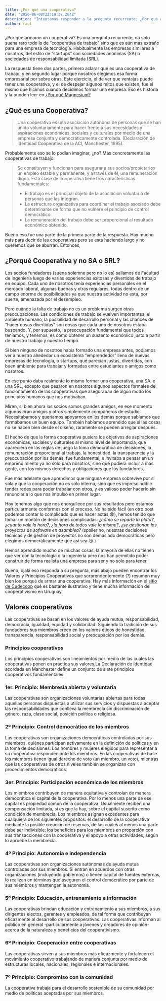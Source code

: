 ```yaml
---
title: ¿Por qué una cooperativa?
date: "2020-06-08T22:10:37.284Z"
description: "Intentamos responder a la pregunta recurrente: ¿Por qué armaron un cooperativa?"
author: raul
---
```


¿Por qué armaron un cooperativa? Es una pregunta recurrente, no solo suena raro todo lo de “cooperativa de trabajo” sino que es aún más extraño para una empresa de tecnología. Habitualmente las empresas similares a nosotros, del estilo de “startups” son sociedades anónimas (SA) o sociedades de responsabilidad limitada (SRL). 

La respuesta tiene dos partes, primero aclarar qué es una cooperativa de trabajo, y en segundo lugar porque nosotros elegimos esa forma empresarial por sobre otras. Este ejercicio, el de ver que ventajas puede tener una cooperativa, y el de despejar algunos mitos que existen, fue el mismo que hicimos cuando decidimos formar una empresa. Eso es historia y la pueden leer en  [¿Por qué Magnesium?]() 

## ¿Qué es una Cooperativa?

> Una cooperativa es una asociación autónoma de personas que se han unido voluntariamente para hacer frente a sus necesidades y aspiraciones económicas, sociales y culturales por medio de una empresa conjunta y democráticamente controlada. (Declaración de Identidad Cooperativa de la ACI, Manchester, 1995).

Probablemente eso se lo podían imaginar, ¿no? 
Más concretamente las cooperativas de trabajo:

>Se constituyen y funcionan para asegurar a sus socios/propietarios un empleo estable y permanente, y a través de él, una remuneración digna. Esta clase de cooperativa tiene tres características fundamentales:
> * El trabajo es el principal objeto de la asociación voluntaria de personas que las integran.
> * La estructura organizativa para coordinar el trabajo asociado debe determinarse de forma que no vulnere el principio de control democrático.
>* La remuneración del trabajo debe ser proporcional al resultado económico obtenido.

Bueno eso fue una parte de la primera parte de la respuesta. Hay mucho más para decir de las cooperativas pero se está haciendo largo y no queremos que se aburran. Entonces, 

## ¿Porqué Cooperativa y no SA o SRL?

Los socios fundadores (suena solemne pero no lo es) salíamos de Facultad de Ingeniería luego de varias experiencias exitosas y divertidas de trabajo en equipo. Cada uno de nosotros tenía experiencias personales en el mercado laboral, algunas buenas y otras regulares, todas dentro de un campo enorme de posibilidades ya que nuestra actividad no está, por suerte, amenazada por el desempleo.

Pero cuándo la falta de trabajo no es un problema surgen otras preocupaciones. Las condiciones de trabajo se vuelven importantes, el ambiente humano, la posibilidad de desarrollo personal y las chances de “hacer cosas divertidas” son cosas que cada uno de nosotros estaba buscando. Y, por supuesto, la preocupación fundamental que todos teníamos, y tenemos, es cómo obtener un sustento económico justo a partir de nuestro trabajo y nuestro tiempo.

Si bien ninguno de nosotros había formado una empresa antes, podíamos ver a nuestro alrededor un ecosistema “emprendedor” lleno de nuevas empresas de tecnología, o startups, qué parecían justas, divertidas, con buen ambiente para trabajar y formadas entre estudiantes o amigos como nosotros.

En ese punto daba realmente lo mismo formar una cooperativa, una SA, o una SRL, excepto  que pesaron en nosotros algunos aspectos formales del funcionamiento de las cooperativas que aseguraban de algún modo los principios humanos que nos motivaban.

Miren, si bien ahora los socios somos grandes amigos, en ese momento algunos eran amigos y otros simplemente compañeros de estudio. Necesitabamos y queríamos apoyarnos en los demás porque sabíamos que formábamos un buen equipo. También habíamos aprendido que si las cosas no se hacen bien desde el diseño, raramente se pueden arreglar después.

El hecho de que la forma cooperativa pusiera los objetivos de aspiraciones económicas, sociales y culturales al mismo nivel de importancia, que apareciera en las reglas de juego la toma democrática de decisiones, la remuneración proporcional al trabajo, la honestidad, la transparencia y la preocupación por los demás, fue fundamental, e invitaba a pensar en un emprendimiento ya no solo para nosotros, sino que pudiera incluir a más gente, con los mismos derechos y obligaciones que los fundadores.


Fue más adelante que aprendimos que ninguna empresa sobrevive por sí sola y que la cooperación no es solo interna, sino que es imprescindible tender redes para poder trabajar con otros, y es valioso poder hacerlo  sin renunciar a lo que nos impulsó en primer lugar.

Hoy tenemos algo que nos enorgullece por sus resultados pero estamos particularmente conformes con el proceso. No ha sido fácil (en otro post podemos contar lo complicado que es hacer actas :tired_face:), hemos tenido que tomar un montón de decisiones complicadas: _¿cómo se reparte la plata?_, _¿cuanto vale la hora?_, _¿la hora de todos vale lo mismo?_, _¿se gestionan los proyectos de software en asamblea?_ (spoiler no, nuestras decisiones técnicas y de gestión de proyectos no son demasiado democráticas pero elegimos democráticamente que así sea :smirk: ) 

Hemos aprendido mucho de muchas cosas, la mayoría de ellas no tienen que ver con la tecnología o la ingeniería pero nos han permitido poder construir de forma realista una empresa para ser y no solo para tener.

Bueno, ojalá eso responda a su pregunta, más abajo pueden encontrar los Valores y Principios Cooperativos que sorprendentemente (?) resumen muy bien los porqué de armar una cooperativa. Hay más información en el [sitio de Cudecoop](http://www.cudecoop.coop/cudecoop/las-cooperativas-en-uruguay/) qué es bastante ilustrativo y tiene mucha información del cooperativismo en Uruguay.

## Valores cooperativos 
Las cooperativas se basan en los valores de ayuda mutua, responsabilidad, democracia, igualdad, equidad y solidaridad. Siguiendo la tradición de sus fundadores sus miembros creen en los valores éticos de honestidad, transparencia, responsabilidad social y preocupación por los demás.

### Principios cooperativos 
Los principios cooperativos son lineamientos por medio de las cuales las cooperativas ponen en práctica sus valores.La Declaración de Identidad acordada en Manchester define un conjunto de siete principios cooperativos fundamentales:

### 1er. Principio: Membresía abierta y voluntaria

Las cooperativas son organizaciones voluntarias abiertas para todas aquellas personas dispuestas a utilizar sus servicios y dispuestas a aceptar las responsabilidades que conlleva la membrecía sin discriminación de género, raza, clase social, posición política o religiosa.

### 2º Principio: Control democrático de los miembros

Las cooperativas son organizaciones democráticas controladas por sus miembros, quiénes participan activamente en la definición de políticas y en la toma de decisiones. Los hombres y mujeres elegidos para representar a su cooperativa responden ante los miembros. En las cooperativas de base los miembros tienen igual derecho de voto (un miembro, un voto), mientras que las cooperativas de otros niveles también se organizan con procedimientos democráticos.

### 3er. Principio: Participación económica de los miembros

Los miembros contribuyen de manera equitativa y controlan de manera democrática el capital de la cooperativa. Por lo menos una parte de ese capital es propiedad común de la cooperativa. Usualmente reciben una compensación limitada, si es que la hay, sobre el capital suscrito como condición de membrecía. Los miembros asignan excedentes para cualquiera de los siguientes propósitos: el desarrollo de la cooperativa mediante la posible creación de reservas, de las cuales al menos una parte debe ser indivisible; los beneficios para los miembros en proporción con sus transacciones con la cooperativa y el apoyo a otras actividades, según lo apruebe la membrecía.

### 4º Principio: Autonomía e independencia

Las cooperativas son organizaciones autónomas de ayuda mutua controladas por sus miembros. Si entran en acuerdos con otras organizaciones (incluyendo gobiernos) o tienen capital de fuentes externas, lo realizan en términos que aseguren el control democrático por parte de sus miembros y mantengan la autonomía.

### 5º Principio: Educación, entrenamiento e información

Las cooperativas brindan educación y entrenamiento a sus miembros, a sus dirigentes electos, gerentes y empleados, de tal forma que contribuyan eficazmente al desarrollo de sus cooperativas. Las cooperativas informan al público en general -particularmente a jóvenes y creadores de opinión- acerca de la naturaleza y beneficios del cooperativismo.

### 6º Principio: Cooperación entre cooperativas

Las cooperativas sirven a sus miembros más eficazmente y fortalecen el movimiento cooperativo trabajando de manera conjunta por medio de estructuras locales, nacionales, regionales e internacionales.

### 7º Principio: Compromiso con la comunidad

La cooperativa trabaja para el desarrollo sostenible de su comunidad por medio de políticas aceptadas por sus miembros.


